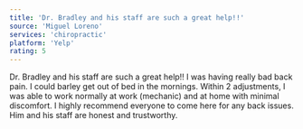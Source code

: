 ```yaml
---
title: 'Dr. Bradley and his staff are such a great help!!'
source: 'Miguel Loreno'
services: 'chiropractic'
platform: 'Yelp'
rating: 5
---
```


Dr. Bradley and his staff are such a great help!! I was having really bad back pain. I could barley get out of bed in the mornings. Within 2 adjustments, I was able to work normally at work (mechanic) and at home with minimal discomfort. I highly recommend everyone  to come here for any back issues. Him and his staff are honest and trustworthy.
    